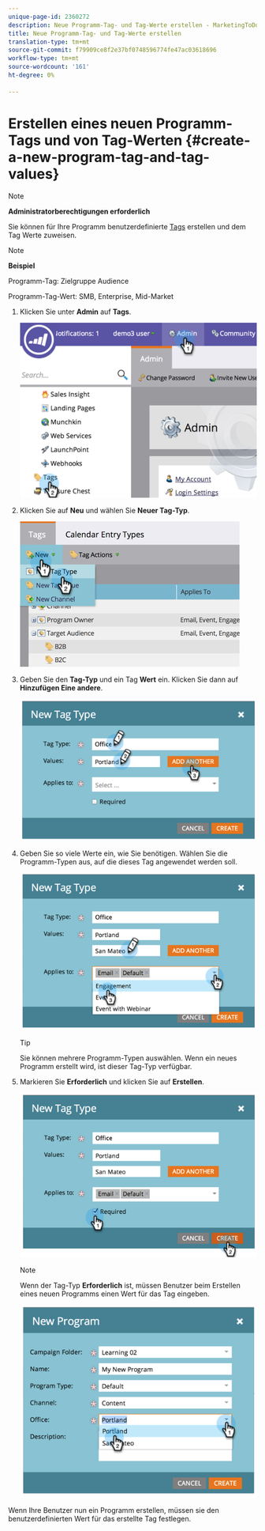 ```yaml
---
unique-page-id: 2360272
description: Neue Programm-Tag- und Tag-Werte erstellen - MarketingToDocs - Produktdokumentation
title: Neue Programm-Tag- und Tag-Werte erstellen
translation-type: tm+mt
source-git-commit: f79909ce8f2e37bf0748596774fe47ac03618696
workflow-type: tm+mt
source-wordcount: '161'
ht-degree: 0%

---
```



# Erstellen eines neuen Programm-Tags und von Tag-Werten {#create-a-new-program-tag-and-tag-values}

>[!NOTE]
>
>**Administratorberechtigungen erforderlich**

Sie können für Ihre Programm benutzerdefinierte [Tags](/help/marketo/product-docs/core-marketo-concepts/programs/working-with-programs/understanding-tags.md) erstellen und dem Tag Werte zuweisen.

>[!NOTE]
>
>**Beispiel**
>
>Programm-Tag: Zielgruppe Audience
>
>Programm-Tag-Wert: SMB, Enterprise, Mid-Market

1. Klicken Sie unter **Admin** auf **Tags**.

   ![](assets/image2014-9-24-12-3a10-3a32.png)

1. Klicken Sie auf **Neu** und wählen Sie **Neuer Tag-Typ**.

   ![](assets/image2014-9-24-12-3a12-3a43.png)

1. Geben Sie den **Tag-Typ** und ein Tag **Wert** ein. Klicken Sie dann auf **Hinzufügen Eine andere**.

   ![](assets/image2014-9-24-12-3a16-3a55.png)

1. Geben Sie so viele Werte ein, wie Sie benötigen. Wählen Sie die Programm-Typen aus, auf die dieses Tag angewendet werden soll.

   ![](assets/image2014-9-24-12-3a17-3a29.png)

   >[!TIP]
   >
   >Sie können mehrere Programm-Typen auswählen. Wenn ein neues Programm erstellt wird, ist dieser Tag-Typ verfügbar.

1. Markieren Sie **Erforderlich** und klicken Sie auf **Erstellen**.

   ![](assets/image2014-9-24-12-3a18-3a33.png)

   >[!NOTE]
   >
   >Wenn der Tag-Typ **Erforderlich** ist, müssen Benutzer beim Erstellen eines neuen Programms einen Wert für das Tag eingeben.

   ![](assets/image2014-9-24-12-3a19-3a17.png)

Wenn Ihre Benutzer nun ein Programm erstellen, müssen sie den benutzerdefinierten Wert für das erstellte Tag festlegen.
